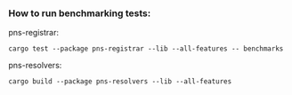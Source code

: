 ### How to run benchmarking tests:

pns-registrar:

```shell
cargo test --package pns-registrar --lib --all-features -- benchmarks
```

pns-resolvers:

```shell 
cargo build --package pns-resolvers --lib --all-features
```